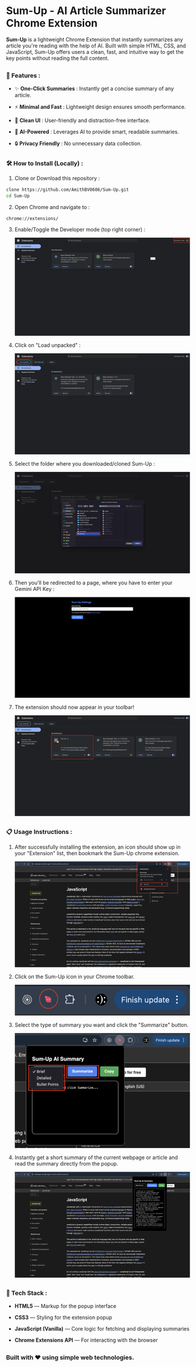# Sum-Up - AI Article Summarizer Chrome Extension

**Sum-Up** is a lightweight Chrome Extension that instantly summarizes any article you're reading with the help of AI. Built with simple HTML, CSS, and JavaScript, Sum-Up offers users a clean, fast, and intuitive way to get the key points without reading the full content.

##

### 🚀 Features : 

- ✨ **One-Click Summaries** : Instantly get a concise summary of any article.

- ⚡ **Minimal and Fast** : Lightweight design ensures smooth performance.

- 🎯 **Clean UI** : User-friendly and distraction-free interface.

- 🤖 **AI-Powered** : Leverages AI to provide smart, readable summaries.

- 🔒 **Privacy Friendly** : No unnecessary data collection.

##

### 🛠️ How to Install (Locally) :

1. Clone or Download this repository :

```bash
clone https://github.com/AmithBV0606/Sum-Up.git
cd Sum-Up
```

2. Open Chrome and navigate to : 

```
chrome://extensions/
```

3. Enable/Toggle the Developer mode (top right corner) :

    <img src="assets/Pic-1.png" />

4. Click on "Load unpacked" :

    <img src="assets/Pic-2.png" />

5. Select the folder where you downloaded/cloned Sum-Up :

    <img src="assets/Pic-3.png" />

6. Then you'll be redirected to a page, where you have to enter your Gemini API Key :

    <img src="assets/Pic-4.png" />

7. The extension should now appear in your toolbar!

    <img src="assets/Pic-5.png" />

##

### 📋 Usage Instructions :

1. After successfully installing the extension, an icon should show up in your "Extension" list, then bookmark the Sum-Up chrome extension.

    <img src="assets/Pic-6.png" />

2. Click on the Sum-Up icon in your Chrome toolbar.

    <img src="assets/Pic-7.png" />

3. Select the type of summary you want and click the "Summarize" button.

    <img src="assets/Pic-8.png" />

4. Instantly get a short summary of the current webpage or article and read the summary directly from the popup.

    <img src="assets/Pic-9.png" />

##

### 🧩 Tech Stack :

- **HTML5** — Markup for the popup interface

- **CSS3** — Styling for the extension popup

- **JavaScript (Vanilla)** — Core logic for fetching and displaying summaries

- **Chrome Extensions API** — For interacting with the browser

##

### Built with ❤️ using simple web technologies.